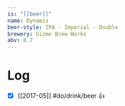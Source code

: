 ```yaml
---
is: "[[beer]]"
name: Dynamis
beer-style: IPA - Imperial - Double
brewery: Gizmo Brew Works
abv: 8.7
---
```

# Log
- [x] [[2017-05]] #do/drink/beer 👍
